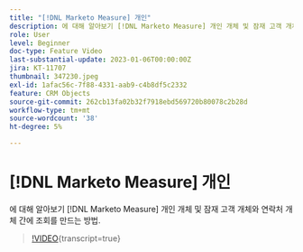 ```yaml
---
title: "[!DNL Marketo Measure] 개인"
description: 에 대해 알아보기 [!DNL Marketo Measure] 개인 개체 및 잠재 고객 개체와 연락처 개체 간에 조회를 만드는 방법.
role: User
level: Beginner
doc-type: Feature Video
last-substantial-update: 2023-01-06T00:00:00Z
jira: KT-11707
thumbnail: 347230.jpeg
exl-id: 1afac56c-7f88-4331-aab9-c4b8df5c2332
feature: CRM Objects
source-git-commit: 262cb13fa02b32f7918ebd569720b80078c2b28d
workflow-type: tm+mt
source-wordcount: '38'
ht-degree: 5%

---
```


# [!DNL Marketo Measure] 개인

에 대해 알아보기 [!DNL Marketo Measure] 개인 개체 및 잠재 고객 개체와 연락처 개체 간에 조회를 만드는 방법.

>[!VIDEO](https://video.tv.adobe.com/v/347230/?learn=on){transcript=true}
